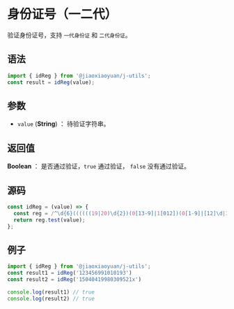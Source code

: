 

# 身份证号（一二代）

验证身份证号，支持 `一代身份证` 和 `二代身份证`。

## 语法

```js
import { idReg } from '@jiaoxiaoyuan/j-utils';
const result = idReg(value);
```

## 参数

- `value` (**String**) ： 待验证字符串。

## 返回值

**Boolean** ： 是否通过验证，`true` 通过验证， `false` 没有通过验证。

## 源码

```js
const idReg = (value) => {
  const reg = /^\d{6}((((((19|20)\d{2})(0[13-9]|1[012])(0[1-9]|[12]\d|30))|(((19|20)\d{2})(0[13578]|1[02])31)|((19|20)\d{2})02(0[1-9]|1\d|2[0-8])|((((19|20)([13579][26]|[2468][048]|0[48]))|(2000))0229))\d{3})|((((\d{2})(0[13-9]|1[012])(0[1-9]|[12]\d|30))|((\d{2})(0[13578]|1[02])31)|((\d{2})02(0[1-9]|1\d|2[0-8]))|(([13579][26]|[2468][048]|0[048])0229))\d{2}))(\d|X|x)$/;
  return reg.test(value);
};
```

## 例子

```js
import { idReg } from '@jiaoxiaoyuan/j-utils';
const result1 = idReg('123456991010193')
const result2 = idReg('15040419980309521x')

console.log(result1) // true
console.log(result2) // true
```
